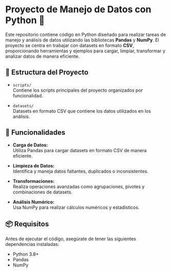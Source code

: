 # Proyecto de Manejo de Datos con Python 🐍

Este repositorio contiene código en Python diseñado para realizar tareas de manejo y análisis de datos utilizando las bibliotecas **Pandas** y **NumPy**. El proyecto se centra en trabajar con datasets en formato **CSV**, proporcionando herramientas y ejemplos para cargar, limpiar, transformar y analizar datos de manera eficiente.

## 📂 Estructura del Proyecto

- `scripts/`  
  Contiene los scripts principales del proyecto organizados por funcionalidad.

- `datasets/`  
  Datasets en formato CSV que contiene los datos utilizados en los análisis.

## 🚀 Funcionalidades

- **Carga de Datos:**  
  Utiliza Pandas para cargar datasets en formato CSV de manera eficiente.

- **Limpieza de Datos:**  
  Identifica y maneja datos faltantes, duplicados o inconsistentes.

- **Transformaciones:**  
  Realiza operaciones avanzadas como agrupaciones, pivotes y combinaciones de datasets.

- **Análisis Numérico:**  
  Usa NumPy para realizar cálculos numéricos y estadísticos.

## 📦 Requisitos

Antes de ejecutar el código, asegúrate de tener las siguientes dependencias instaladas:

- Python 3.8+
- Pandas
- NumPy
